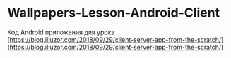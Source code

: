 # Wallpapers-Lesson-Android-Client

Код Android приложения для урока [https://blog.illuzor.com/2018/09/29/client-server-app-from-the-scratch/](https://blog.illuzor.com/2018/09/29/client-server-app-from-the-scratch/)
